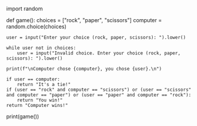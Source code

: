 import random

def game():
    choices = ["rock", "paper", "scissors"]
    computer = random.choice(choices)

    user = input("Enter your choice (rock, paper, scissors): ").lower()

    while user not in choices:
        user = input("Invalid choice. Enter your choice (rock, paper, scissors): ").lower()

    print(f"\nComputer chose {computer}, you chose {user}.\n")

    if user == computer:
        return "It's a tie!"
    if (user == "rock" and computer == "scissors") or (user == "scissors" and computer == "paper") or (user == "paper" and computer == "rock"):
        return "You win!"
    return "Computer wins!"

print(game())